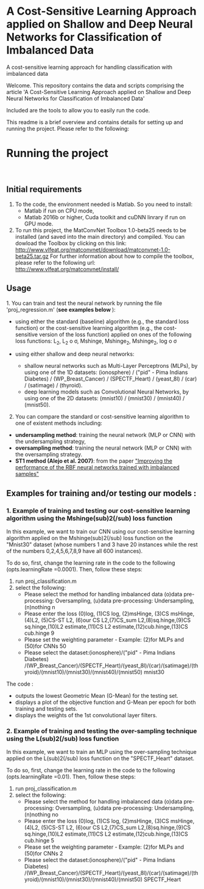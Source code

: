 # A Cost-Sensitive Learning Approach applied on Shallow and Deep Neural Networks for Classification of Imbalanced Data
A cost-sensitive learning approach for handling classification with imbalanced data

Welcome. This repository contains the data and scripts comprising the article 'A Cost-Sensitive Learning Approach applied on Shallow and Deep Neural Networks for Classification of Imbalanced Data'

Included are the tools to allow you to easily run the code.

This readme is a brief overview and contains details for setting up and running the project. Please refer to the following:

<h1>Running the project</h1><br/>
<h2>Initial requirements</h2>

1. To the code, the environment needed is Matlab. So you need to install: 
    * Matlab if run on CPU mode,
    * Matlab 2016b or higher, Cuda toolkit and cuDNN linrary if run on GPU mode.
2. To run this project, the MatConvNet Toolbox 1.0-beta25 needs to be installed (and saved into the main directory) and compiled. You can dowload the Toolbox by clicking on this link: http://www.vlfeat.org/matconvnet/download/matconvnet-1.0-beta25.tar.gz
For further information about how to compile the toolbox, please refer to the following url: http://www.vlfeat.org/matconvnet/install/

<h2>Usage</h2>
1. You can train and test the neural network by running the file 'proj_regression.m' (<b>see examples below </b>):

- using either the standard (baseline) algorithm (e.g., the standard loss function) or the cost-sensitive learning algorithm (e.g., the cost-sensitive version of the loss function) applied on ones of the following loss functions:  L<sub>2</sub>, L<sub>2</sub> &#959; &#963;, Mshinge, Mshinge<sub>2</sub>, Mshinge<sub>2</sub>, log &#959; &#963;

- using either shallow and deep neural networks: 
    *  shallow neural networks such as Multi-Layer Perceptrons (MLPs), by using one of the 1D datasets: (ionosphere) / ("pid" - Pima Indians Diabetes) / (WP_Breast_Cancer) / (SPECTF_Heart) / (yeast_8l) / (car) / (satimage) / (thyroid).
    *  deep learning models such as Convolutional Neural Networks, by using one of the 2D datasets: (mnist10) / (mnist30) / (mnist40) / (mnist50).

2. You can compare the standard or cost-sensitive learning algorithm to one of existent methods including: 
- <b>undersampling method</b>: training the neural network (MLP or CNN) with the undersampling strategy,
- <b>oversampling method</b>: training the neural network (MLP or CNN) with the oversampling strategy.
- <b>ST1 method (Alejo et al. 2007)</b>: from the paper ["Improving the performance of the RBF neural networks trained with imbalanced samples"](https://pdfs.semanticscholar.org/483f/afc0a2901fb184a4e18d0cb57a44e3dcf893.pdf)


<h2>Examples for training and/or testing our models : </h2>
<h3>1. Example of training and testing our cost-sensitive learning algorithm using the Mshinge(sub)2(/sub) loss function</h3>
In this example, we want to train our CNN using our cost-sensitive learning algorithm applied on the Mshinge(sub)2(/sub) loss function on the "Mnist30" dataset (whose numbers 1 and 3 have 20 instances while the rest of the numbers 0,2,4,5,6,7,8,9 have all 600 instances).

To do so, first, change the learning rate in the code to the following (opts.learningRate =0.0001). Then, follow these steps:
1. run proj_classification.m
2. select the following:
     * Please select the method for handling imbalanced data (o)data pre-processing: Oversampling, (u)data pre-processing: Undersampling, (n)nothing  n
     * Please enter the loss (0)log, (1)CS log, (2)msHinge, (3)CS msHinge, (4)L2, (5)CS-ST L2, (6)our CS L2,(7)CS_sum L2,(8)sq.hinge,(9)CS sq.hinge,(10)L2 estimate,(11)CS L2 estimate,(12)cub.hinge,(13)CS cub.hinge 9
     * Please set the weighting parameter - Example: (2)for MLPs and (50)for CNNs 50
     * Please select the dataset:(ionosphere)/("pid" - Pima Indians Diabetes) /(WP_Breast_Cancer)/(SPECTF_Heart)/(yeast_8l)/(car)/(satimage)/(thyroid)/(mnist10)/(mnist30)/(mnist40)/(mnist50) mnist30

The code :
- outputs the lowest Geometric Mean (G-Mean) for the testing set.
- displays a plot of the objective function and G-Mean per epoch for both training and testing sets.
- displays the weights of the 1st convolutional layer filters.

<h3>2. Example of training and testing the over-sampling technique using the L(sub)2(/sub) loss function</h3>
In this example, we want to train an MLP using the over-sampling technique applied on the L(sub)2(/sub) loss function on the "SPECTF_Heart" dataset.

To do so, first, change the learning rate in the code to the following (opts.learningRate =0.01). Then, follow these steps:
1. run proj_classification.m
2. select the following:
     * Please select the method for handling imbalanced data (o)data pre-processing: Oversampling, (u)data pre-processing: Undersampling, (n)nothing  no
     * Please enter the loss (0)log, (1)CS log, (2)msHinge, (3)CS msHinge, (4)L2, (5)CS-ST L2, (6)our CS L2,(7)CS_sum L2,(8)sq.hinge,(9)CS sq.hinge,(10)L2 estimate,(11)CS L2 estimate,(12)cub.hinge,(13)CS cub.hinge 5
     * Please set the weighting parameter - Example: (2)for MLPs and (50)for CNNs 2
     * Please select the dataset:(ionosphere)/("pid" - Pima Indians Diabetes) /(WP_Breast_Cancer)/(SPECTF_Heart)/(yeast_8l)/(car)/(satimage)/(thyroid)/(mnist10)/(mnist30)/(mnist40)/(mnist50) SPECTF_Heart
     
     
